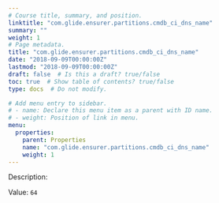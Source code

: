 ```yaml
---
# Course title, summary, and position.
linktitle: "com.glide.ensurer.partitions.cmdb_ci_dns_name"
summary: ""
weight: 1
# Page metadata.
title: "com.glide.ensurer.partitions.cmdb_ci_dns_name"
date: "2018-09-09T00:00:00Z"
lastmod: "2018-09-09T00:00:00Z"
draft: false  # Is this a draft? true/false
toc: true  # Show table of contents? true/false
type: docs  # Do not modify.

# Add menu entry to sidebar.
# - name: Declare this menu item as a parent with ID name.
# - weight: Position of link in menu.
menu:
  properties:
    parent: Properties
    name: "com.glide.ensurer.partitions.cmdb_ci_dns_name"
    weight: 1
---
```


Description: 


Value: `64`